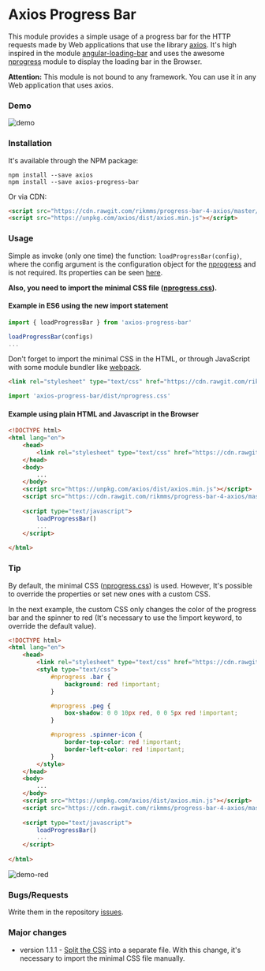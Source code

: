 # Axios Progress Bar

This module provides a simple usage of a progress bar for the HTTP requests made by Web applications that use the library [axios](https://www.npmjs.com/package/axios). It's high inspired in the module [angular-loading-bar](https://www.npmjs.com/package/angular-loading-bar) and uses the awesome [nprogress](https://www.npmjs.com/package/nprogress) module to display the loading bar in the Browser.

**Attention:** This module is not bound to any framework. You can use it in any Web application that uses axios.

### Demo
![demo](https://raw.githubusercontent.com/rikmms/progress-bar-4-axios/master/demo_axios_progress_bar.gif)

### Installation
It's available through the NPM package:

    npm install --save axios
    npm install --save axios-progress-bar

Or via CDN:
```html
<script src="https://cdn.rawgit.com/rikmms/progress-bar-4-axios/master/dist/index.js"></script>
<script src="https://unpkg.com/axios/dist/axios.min.js"></script>
````

### Usage
Simple as invoke (only one time) the function: `loadProgressBar(config)`, where the config argument is the configuration object for the [nprogress](https://www.npmjs.com/package/nprogress) and is not required. Its properties can be seen [here](https://www.npmjs.com/package/nprogress#configuration). 

__Also, you need to import the minimal CSS file ([nprogress.css](https://cdn.rawgit.com/rikmms/progress-bar-4-axios/master/dist/nprogress.css)).__


#### Example in ES6 using the new import statement
```js
import { loadProgressBar } from 'axios-progress-bar'

loadProgressBar(configs)
...
````
Don't forget to import the minimal CSS in the HTML, or through JavaScript with some module bundler like [webpack](https://webpack.js.org/guides/asset-management/#loading-css).
```html
<link rel="stylesheet" type="text/css" href="https://cdn.rawgit.com/rikmms/progress-bar-4-axios/master/dist/nprogress.css" />
```
```js
import 'axios-progress-bar/dist/nprogress.css'
```

#### Example using plain HTML and Javascript in the Browser
```html
<!DOCTYPE html>
<html lang="en">
    <head>
        <link rel="stylesheet" type="text/css" href="https://cdn.rawgit.com/rikmms/progress-bar-4-axios/master/dist/nprogress.css" />
    </head>
    <body>
        ...
    </body>
    <script src="https://unpkg.com/axios/dist/axios.min.js"></script>
    <script src="https://cdn.rawgit.com/rikmms/progress-bar-4-axios/master/dist/index.js"></script>
    
    <script type="text/javascript">
        loadProgressBar()
        ...
    </script>
    
</html>
```

### Tip
By default, the minimal CSS ([nprogress.css](https://cdn.rawgit.com/rikmms/progress-bar-4-axios/master/dist/nprogress.css)) is used. However, It's possible to override the properties or set new ones with a custom CSS.

In the next example, the custom CSS only changes the color of the progress bar and the spinner to red (It's necessary to use the !import keyword, to override the default value).
```html
<!DOCTYPE html>
<html lang="en">
    <head>
        <link rel="stylesheet" type="text/css" href="https://cdn.rawgit.com/rikmms/progress-bar-4-axios/master/dist/nprogress.css" />
        <style type="text/css">
            #nprogress .bar {
                background: red !important;
            }

            #nprogress .peg {
                box-shadow: 0 0 10px red, 0 0 5px red !important;
            }

            #nprogress .spinner-icon {
                border-top-color: red !important;
                border-left-color: red !important;
            }
        </style>
    </head>
    <body>
        ...
    </body>
    <script src="https://unpkg.com/axios/dist/axios.min.js"></script>
    <script src="https://cdn.rawgit.com/rikmms/progress-bar-4-axios/master/dist/index.js"></script>
    
    <script type="text/javascript">
        loadProgressBar()
        ...
    </script>
    
</html>
```
![demo-red](https://raw.githubusercontent.com/rikmms/progress-bar-4-axios/master/demo_axios_progress_bar_red.gif)


### Bugs/Requests
Write them in the repository [issues](https://github.com/rikmms/progress-bar-4-axios/issues).

### Major changes
- version 1.1.1 - [Split the CSS](https://webpack.js.org/guides/production/#split-css) into a separate file. With this change, it's necessary to import the minimal CSS file manually.